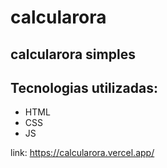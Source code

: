 # calcularora
## calcularora simples

## Tecnologias utilizadas:
- HTML
- CSS
- JS

link: https://calcularora.vercel.app/
